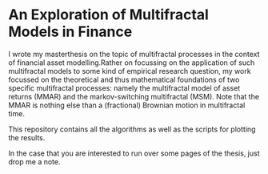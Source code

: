An Exploration of Multifractal Models in Finance
============

I wrote my masterthesis on the topic of multifractal processes in the context of financial asset modelling.Rather on focussing on the application of such multifractal models to some kind of empirical research question, my work focussed on the theoretical and thus mathematical foundations of two specific multifractal processes: namely the multifractal model of asset returns (MMAR) and the markov-switching multifractal (MSM). Note that the MMAR is nothing else than a (fractional) Brownian motion in multifractal time.

This repository contains all the algorithms as well as the scripts for plotting the results.

In the case that you are interested to run over some pages of the thesis, just drop me a note.
